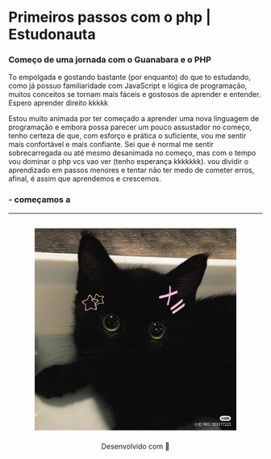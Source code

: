 # Primeiros passos com o php | Estudonauta

### Começo de uma jornada com o Guanabara e o PHP

To empolgada e gostando bastante (por enquanto) do que to estudando, como já possuo familiaridade com JavaScript e lógica de programação, muitos conceitos se tornam mais fáceis e gostosos de aprender e entender. Espero aprender direito kkkkk 

Estou muito animada por ter começado a aprender uma nova linguagem de programação e embora possa parecer um pouco assustador no começo, tenho certeza de que, com esforço e prática o suficiente, vou me sentir mais confortável e  mais confiante.  Sei que é normal me sentir sobrecarregada ou até mesmo desanimada no começo, mas com o tempo vou dominar o php vcs vao ver (tenho esperança kkkkkkk). vou dividir o aprendizado em passos menores e tentar não ter medo de cometer erros, afinal, é assim que aprendemos e crescemos. 

### - começamos a

---
<h2 align="center">
  <img src="img/lorem.jpg" width="400">
</h2>
<p align="center">
Desenvolvido com 🧡
</p>
